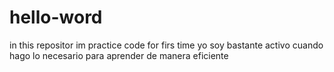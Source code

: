 # hello-word
in this repositor im practice code for firs time
yo soy bastante activo cuando hago lo necesario para aprender de manera eficiente
